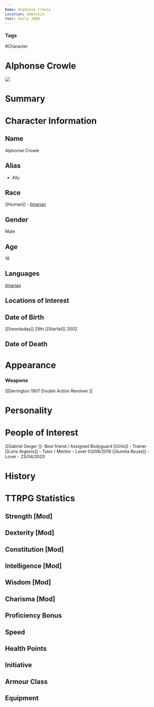```yaml
---
Name: Alphonse Crowle
Location: Adestein
Year: Early 2000
---
```


### Tags
#Character

# Alphonse Crowle

![](tumblr_o4wth69NSf1tu24ngo3_r1_540.gif)

# Summary


# Character Information

## Name
Alphonse Crowle

## Alias
- Ally

## Race
[[Human]] - [Ilmarian](Ilmarian.md)

## Gender
Male

## Age
18 

## Languages
[Ilmarian](Ilmarian.md)

## Locations of Interest

## Date of Birth
[[Swordsday]] 29th [[Starfall]] 2002 

## Date of Death

# Appearance
### Weapons
[[Darrington 1907 Double Action Revolver ]]

# Personality

# People of Interest
[[Gabriel Geiger ]]- Best friend / Assigned Bodyguard 
[[Orlo]] - Trainer 
[[Loris Argenio]] - Tutor / Mentor - Lover 03/08/2019 
[[Aurelia Rouse]] - Lover - 23/04/2020

# History

# TTRPG Statistics
## Strength [Mod] 

## Dexterity [Mod] 

## Constitution [Mod] 

## Intelligence [Mod] 

## Wisdom [Mod] 

## Charisma [Mod] 

## Proficiency Bonus 

## Speed 

## Health Points 

## Initiative 

## Armour Class 

## Equipment